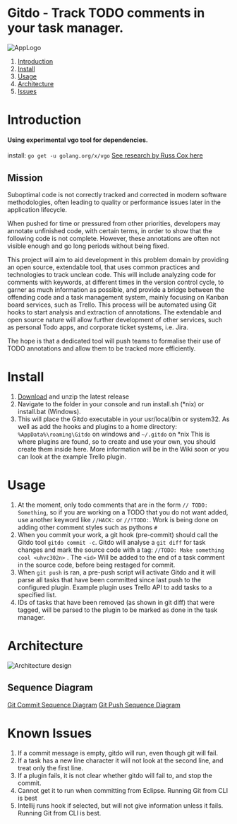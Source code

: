 Gitdo - Track TODO comments in your task manager.
=================

![AppLogo](https://github.com/nebloc/gitdo/wiki/images/GitdoLogo.png)

1. [Introduction](#introduction)
1. [Install](#install)
1. [Usage](#usage)
1. [Architecture](#architecture)
1. [Issues](#known-issues)

# Introduction
#### Using experimental vgo tool for dependencies.
install: `go get -u golang.org/x/vgo`
[See research by Russ Cox here](https://research.swtch.com/vgo)

## Mission
Suboptimal code is not correctly tracked and corrected in modern software methodologies, often leading to quality or performance issues later in the application lifecycle.

When pushed for time or pressured from other priorities, developers may annotate unfinished code, with certain terms, in order to show that the following code is not complete. However, these annotations are often not visible enough and go long periods without being fixed.

This project will aim to aid development in this problem domain by providing an open source, extendable tool, that uses common practices and technologies to track unclean code. This will include analyzing code for comments with keywords, at different times in the version control cycle, to garner as much information as possible, and provide a bridge between the offending code and a task management system, mainly focusing on Kanban board services, such as Trello. This process will be automated using Git hooks to start analysis and extraction of annotations. The extendable and open source nature will allow further development of other services, such as personal Todo apps, and corporate ticket systems, i.e. Jira.

The hope is that a dedicated tool will push teams to formalise their use of TODO annotations and allow them to be tracked more efficiently.

# Install
1. [Download](https://github.com/nebloc/Gitdo/releases) and unzip the latest release
1. Navigate to the folder in your console and run install.sh (*nix) or install.bat (Windows).
1. This will place the Gitdo executable in your usr/local/bin or system32. As well as add the hooks and plugins to a home directory: `%AppData%\roaming\Gitdo` on windows and `~/.gitdo` on *nix
This is where plugins are found, so to create and use your own, you should create them inside here. More information will be in the Wiki soon or you can look at the example Trello plugin.

# Usage
1. At the moment, only todo comments that are in the form `// TODO: Something`, so if you are working on a TODO that you do not want added, use another keyword like `//HACK:` or `//!TODO:`. Work is being done on adding other comment styles such as pythons `#`
1. When you commit your work, a git hook (pre-commit) should call the Gitdo tool `gitdo commit -c`. Gitdo will analyse a `git diff` for task changes and mark the source code with a tag:
`//TODO: Make something cool <uhvc302n>`
. The `<id>` Will be added to the end of a task comment in the source code, before being restaged for commit.
1. When `git push` is ran, a pre-push script will activate Gitdo and it will parse all tasks that have been committed since last push to the configured plugin. Example plugin uses Trello API to add tasks to a specified list.
1. IDs of tasks that have been removed (as shown in git diff) that were tagged, will be parsed to the plugin to be marked as done in the task manager.

# Architecture
![Architecture design](https://github.com/nebloc/gitdo/wiki/images/Architecture.png)

## Sequence Diagram
[Git Commit Sequence Diagram](https://github.com/nebloc/gitdo/wiki/images/sequence_diagram_commit.png)
[Git Push Sequence Diagram](https://github.com/nebloc/gitdo/wiki/images/sequence_diagram_push.png)

# Known Issues
1. If a commit message is empty, gitdo will run, even though git will fail.
1. If a task has a new line character it will not look at the second line, and treat only the first line.
1. If a plugin fails, it is not clear whether gitdo will fail to, and stop the commit.
1. Cannot get it to run when committing from Eclipse. Running Git from CLI is best
1. Intellij runs hook if selected, but will not give information unless it fails. Running Git from CLI is best.
